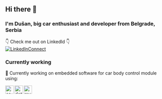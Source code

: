 ## Hi there 👋
### I'm Dušan, big car enthusiast and developer from Belgrade, Serbia
👇 Check me out on LinkedId 👇 <br>
[![LinkedInConnect](https://img.shields.io/badge/%20-Connect-black?color=14171A&labelColor=212121&logo=linkedin&logoColor=ffcc80)](https://www.linkedin.com/in/nikolic-dusan/)

### Currently working

🔭 Currently working on embedded software for car body control module using:
<p align="left">
  <a href="https://docs.microsoft.com/en-us/dotnet/csharp/" title="csharp" target="_blank"> 
    <img align="left" src="https://devicon.dev/devicon.git/icons/csharp/csharp-plain.svg" alt="csharp" width="26px" height="26px" /> 
  </a>
  <a href="https://docs.microsoft.com/en-us/dotnet/" title="dotnet" target="_blank"> 
    <img align="left" src="https://devicon.dev/devicon.git/icons/dot-net/dot-net-plain.svg" alt="dotnet" width="26px" height="26px" /> 
  </a>  
  <a href="https://www.mysql.com/" title="mysql" target="_blank"> 
    <img align="left" src="https://devicon.dev/devicon.git/icons/mysql/mysql-plain.svg" alt="mysql" width="26px" height="26px" /> 
  </a>  
</p>

<!--
**leduMaster/leduMaster** is a ✨ _special_ ✨ repository because its `README.md` (this file) appears on your GitHub profile.


